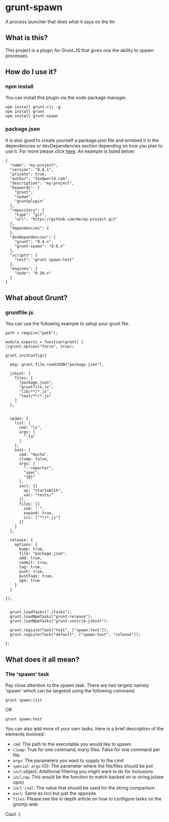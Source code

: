 grunt-spawn
===========

A process launcher that does what it says on the tin

## What is this?

This project is a plugin for Grunt.JS that gives one the ability to spawn processes. 

## How do I use it?

### npm install

You can install this plugin via the node package manager. 

    npm install grunt-cli -g
    npm install grunt
    npm install grunt-spawn

### package.json

It is also good to create yourself a package.json file and emebed it in the dependencies or devDependencies section depending on how you plan to use it. For more please click [here](https://npmjs.org/doc/json.html). An example is listed below: 

    {
      "name": "my-project",
      "version": "0.0.1",
      "private": true,
      "author": "foo@world.com",
      "description": "my-project",
      "keywords": [
        "grunt",
        "spawn", 
        "gruntplugin"
      ],
      "repository": {
        "type": "git",
        "url": "https://github.com/me/my-project.git"
      },
      "dependencies": {
      },
      "devDependencies": {
        "grunt": "0.4.x",
        "grunt-spawn": "0.0.x"
      },
      "scripts": {
        "test": "grunt spawn:test"
      },
      "engines": {
        "node": "0.10.x"
      }
    }

## What about Grunt?

### gruntfile.js

You can use the following example to setup your grunt file. 

    path = require("path");

    module.exports = function(grunt) {
    //grunt.option("force", true);
    
    grunt.initConfig({
      
      pkg: grunt.file.readJSON("package.json"),

      jshint: {
        files: [
          "package.json",
          "gruntfile.js", 
          "lib/**/*.js",
          "test/**/*.js"
        ]
      },


      spawn: {
        list: {
          cmd: "ls", 
          args: [
            "-la"
          ]
        }, 
        test: {
          cmd: "mocha", 
          clump: false,
          args: [
            "--reporter", 
            "spec",
            "{0}"
          ],
          incl: [{
            op: "startsWith", 
            val: "tests/"
          }],
          files: [{
            cwd: ".", 
            expand: true, 
            src: ["**/*.js"]
          }]
        }
      },

      release: {
        options: {
          bump: true,
          file: "package.json",
          add: true, 
          commit: true,
          tag: true,
          push: true,
          pushTags: true,
          npm: true
        }
      }

    });

    
      grunt.loadTasks("./tasks");
      grunt.loadNpmTasks("grunt-release");
      grunt.loadNpmTasks("grunt-contrib-jshint");

      grunt.registerTask("test", ["spawn:test"]);
      grunt.registerTask("default", ["spawn:test", "release"]);
    
    };

## What does it all mean?

### The 'spawn' task

Pay close attention to the spawn task. There are two targets namely 'spawn' which can be targeted using the following command: 

    grunt spawn:list

OR

    grunt spawn:test

You can also add more of your own tasks. Here is a brief description of the elements involved:

 - `cmd`: The path to the executable you would like to spawn
 - `clump`: True for one command, many files. False for one command per file.
 - `args`: The parameters you want to supply to the cmd
 - `special args`:{0}: The parameter where the file/files should be put
 - `incl`:object: Additional filtering you might want to do for inclusions
 - `incl/op`: This would be the function to match backed on to string.js(see npm)
 - `incl'/val`: The value that should be used for the string comparison
 - `excl`: Same as incl but just the opposite
 - `files`: Please see the in depth article on how to configure tasks on the gruntjs web

Ciao! :)

